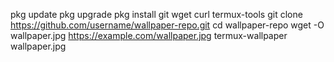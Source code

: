 pkg update
pkg upgrade
pkg install git wget curl termux-tools
git clone https://github.com/username/wallpaper-repo.git
cd wallpaper-repo
wget -O wallpaper.jpg https://example.com/wallpaper.jpg
termux-wallpaper wallpaper.jpg
